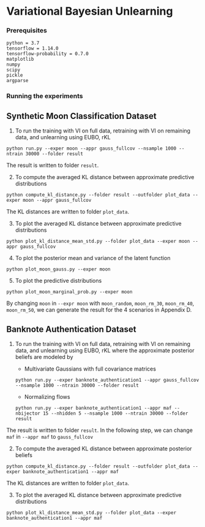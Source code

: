 
# Variational Bayesian Unlearning

### Prerequisites

```
python = 3.7
tensorflow = 1.14.0
tensorflow-probability = 0.7.0
matplotlib
numpy
scipy
pickle
argparse
```

### Running the experiments

## Synthetic Moon Classification Dataset

1. To run the training with VI on full data, retraining with VI on remaining data, and unlearning using EUBO, rKL
```
python run.py --exper moon --appr gauss_fullcov --nsample 1000 --ntrain 30000 --folder result
```
The result is written to folder `result`.

2. To compute the averaged KL distance between approximate predictive distributions
```
python compute_kl_distance.py --folder result --outfolder plot_data --exper moon --appr gauss_fullcov
```
The KL distances are written to folder `plot_data`.

3. To plot the averaged KL distance between approximate predictive distributions
```
python plot_kl_distance_mean_std.py --folder plot_data --exper moon --appr gauss_fullcov
```

4. To plot the posterior mean and variance of the latent function
```
python plot_moon_gauss.py --exper moon
```

5. To plot the predictive distributions
```
python plot_moon_marginal_prob.py --exper moon
```

By changing `moon` in `--expr moon` with `moon_random`, `moon_rm_30`, `moon_rm_40`, `moon_rm_50`, we can generate the result for the 4 scenarios in Appendix D.


## Banknote Authentication Dataset

1. To run the training with VI on full data, retraining with VI on remaining data, and unlearning using EUBO, rKL where the approximate posterior beliefs are modeled by
    * Multivariate Gaussians with full covariance matrices
    ```
    python run.py --exper banknote_authentication1 --appr gauss_fullcov --nsample 1000 --ntrain 30000 --folder result
    ```

    * Normalizing flows
    ```
    python run.py --exper banknote_authentication1 --appr maf --nbijector 15 --nhidden 5 --nsample 1000 --ntrain 30000 --folder result
    ```
The result is written to folder `result`.
In the following step, we can change `maf` in `--appr maf` to `gauss_fullcov`

2. To compute the averaged KL distance between approximate posterior beliefs
```
python compute_kl_distance.py --folder result --outfolder plot_data --exper banknote_authentication1 --appr maf
```
The KL distances are written to folder `plot_data`.

3. To plot the averaged KL distance between approximate predictive distributions
```
python plot_kl_distance_mean_std.py --folder plot_data --exper banknote_authentication1 --appr maf
```
